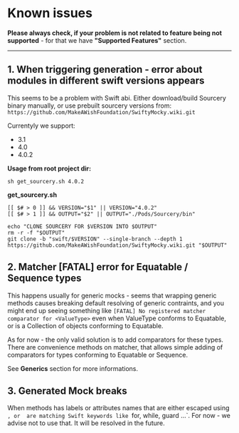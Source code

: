 # Known issues

**Please always check, if your problem is not related to feature being not supported** - for that we have **"Supported Features"** section.

-----

## 1. When triggering generation - error about modules in different swift versions appears

This seems to be a problem with Swift abi. Either download/build Sourcery binary manually, or use prebuilt sourcery versions from: `https://github.com/MakeAWishFoundation/SwiftyMocky.wiki.git`

Currentyly we support:

- 3.1
- 4.0
- 4.0.2

**Usage from root project dir:**

```shell
sh get_sourcery.sh 4.0.2
```

**get_sourcery.sh**

```shell
[[ $# > 0 ]] && VERSION="$1" || VERSION="4.0.2"
[[ $# > 1 ]] && OUTPUT="$2" || OUTPUT="./Pods/Sourcery/bin"

echo "CLONE SOURCERY FOR $VERSION INTO $OUTPUT"
rm -r -f "$OUTPUT"
git clone -b "swift/$VERSION" --single-branch --depth 1 https://github.com/MakeAWishFoundation/SwiftyMocky.wiki.git "$OUTPUT"
```

## 2. Matcher [FATAL] error for Equatable / Sequence types

This happens usually for generic mocks - seems that wrapping generic methods causes breaking default resolving of generic contraints, and you might end up seeing something like `[FATAL] No registered matcher comparator for <ValueType>` even when ValueType conforms to Equatable, or is a Collection of objects conforming to Equatable.

As for now - the only valid solution is to add comparators for these types. There are convenience methods on matcher, that allows simple adding of comparators for types conforming to Equatable or Sequence.

See **Generics** section for more informations.

## 3. Generated Mock breaks

When methods has labels or attributes names that are either escaped using  ` ` `, or  are matching Swift keywords like `for, while, guard ...`. For now - we advise not to use that. It will be resolved in the future.
